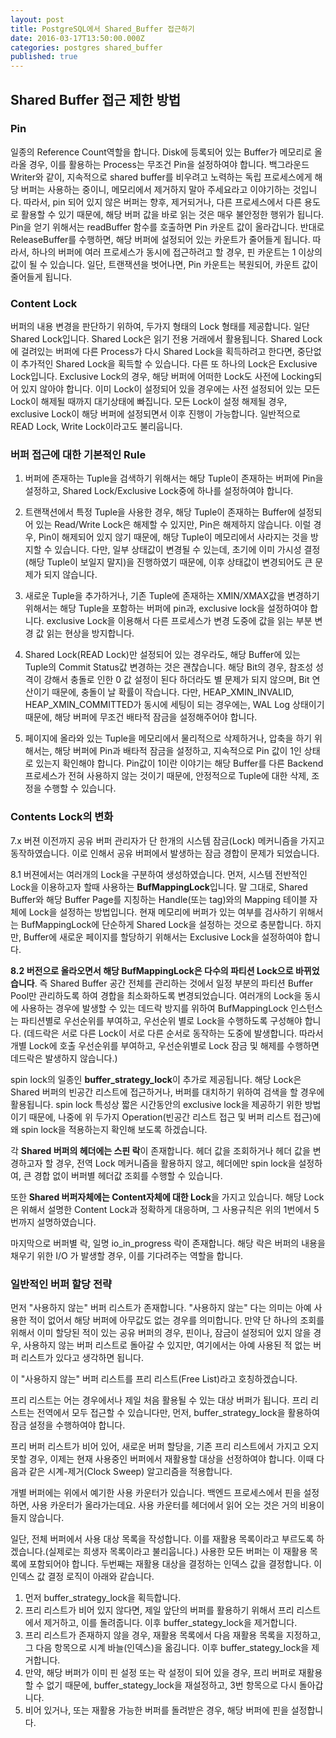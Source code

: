 ```yaml
---
layout: post
title: PostgreSQL에서 Shared_Buffer 접근하기
date: 2016-03-17T13:50:00.000Z
categories: postgres shared_buffer
published: true
---
```




## Shared Buffer 접근 제한 방법

### Pin
일종의 Reference Count역할을 합니다. Disk에 등록되어 있는 Buffer가 메모리로 올라올 경우, 이를 활용하는 Process는 무조건 Pin을 설정하여야 합니다. 백그라운드 Writer와 같이, 지속적으로 shared buffer를 비우려고 노력하는 독립 프로세스에게 해당 버퍼는 사용하는 중이니, 메모리에서 제거하지 말아 주세요라고 이야기하는 것입니다. 따라서, pin 되어 있지 않은 버퍼는 향후, 제거되거나, 다른 프로세스에서 다른 용도로 활용할 수 있기 때문에, 해당 버퍼 값을 바로 읽는 것은 매우 불안정한 행위가 됩니다. Pin을 얻기 위해서는 readBuffer 함수를 호출하면 Pin 카운트 값이 올라갑니다. 반대로 ReleaseBuffer를 수행하면, 해당 버퍼에 설정되어 있는 카운트가 줄어들게 됩니다. 따라서, 하나의 버퍼에 여러 프로세스가 동시에 접근하려고 할 경우, 핀 카운트는 1 이상의 값이 될 수 있습니다. 
일단, 트랜잭션을 벗어나면, Pin 카운트는 복원되어, 카운트 값이 줄어들게 됩니다.

### Content Lock
버퍼의 내용 변경을 판단하기 위하여, 두가지 형태의 Lock 형태를 제공합니다. 일단 Shared Lock입니다. Shared Lock은 읽기 전용 거래에서 활용됩니다. Shared Lock에 걸려있는 버퍼에 다른 Process가 다시 Shared Lock을 획득하려고 한다면, 중단없이 추가적인 Shared Lock을 획득할 수 있습니다. 다른 또 하나의 Lock은 Exclusive Lock입니다. Exclusive Lock의 경우, 해당 버퍼에 어떠한 Lock도 사전에 Locking되어 있지 않아야 합니다. 이미 Lock이 설정되어 있을 경우에는 사전 설정되어 있는 모든 Lock이 해제될 때까지 대기상태에 빠집니다. 모든 Lock이 설정 해제될 경우, exclusive Lock이 해당 버퍼에 설정되면서 이후 진행이 가능합니다. 일반적으로 READ Lock, Write Lock이라고도 불리웁니다. 

### 버퍼 접근에 대한 기본적인 Rule

1. 버퍼에 존재하는 Tuple을 검색하기 위해서는 해당 Tuple이 존재하는 버퍼에 Pin을 설정하고, Shared Lock/Exclusive Lock중에 하나를 설정하여야 합니다. 

2. 트랜잭션에서 특정 Tuple을 사용한 경우, 해당 Tuple이 존재하는 Buffer에 설정되어 있는 Read/Write Lock은 해제할 수 있지만, Pin은 해제하지 않습니다. 이럴 경우, Pin이 해제되어 있지 않기 때문에, 해당 Tuple이 메모리에서 사라지는 것을 방지할 수 있습니다. 다만, 일부 상태값이 변경될 수 있는데, 초기에 이미 가시성 결정(해당 Tuple이 보일지 말지)을 진행하였기 때문에, 이후 상태값이 변경되어도 큰 문제가 되지 않습니다.

3. 새로운 Tuple을 추가하거나, 기존 Tuple에 존재하는 XMIN/XMAX값을 변경하기 위해서는 해당 Tuple을 포함하는 버퍼에 pin과, exclusive lock을 설정하여야 합니다. exclusive Lock을 이용해서 다른 프로세스가 변경 도중에 값을 읽는 부분 변경 값 읽는 현상을 방지합니다.

4. Shared Lock(READ Lock)만 설정되어 있는 경우라도, 해당 Buffer에 있는 Tuple의 Commit Status값 변경하는 것은 괜찮습니다. 해당 Bit의 경우, 참조성 성격이 강해서 충돌로 인한 0 값 설정이 된다 하더라도 별 문제가 되지 않으며, Bit 연산이기 때문에, 충돌이 날 확률이 작습니다. 다만, HEAP_XMIN_INVALID, HEAP_XMIN_COMMITTED가 동시에 세팅이 되는 경우에는, WAL Log 상태이기 때문에, 해당 버퍼에 무조건 배타적 잠금을 설정해주어야 합니다. 

5. 페이지에 올라와 있는 Tuple을 메모리에서 물리적으로 삭제하거나, 압축을 하기 위해서는, 해당 버퍼에 Pin과 배타적 잠금을 설정하고, 지속적으로 Pin 값이 1인 상태로 있는지 확인해야 합니다. Pin값이 1이란 이야기는 해당 Buffer를 다른 Backend 프로세스가 전혀 사용하지 않는 것이기 때문에, 안정적으로 Tuple에 대한 삭제, 조정을 수행할 수 있습니다.

### Contents Lock의 변화
7.x 버젼 이전까지 공유 버퍼 관리자가 단 한개의 시스템 잠금(Lock) 메커니즘을 가지고 동작하였습니다. 이로 인해서 공유 버퍼에서 발생하는 잠금 경합이 문제가 되었습니다. 

8.1 버젼에서는 여러개의 Lock을 구분하여 생성하였습니다. 먼저, 시스템 전반적인 Lock을 이용하고자 할때 사용하는 **BufMappingLock**입니다. 말 그대로, Shared Buffer와 해당 Buffer Page를 지칭하는 Handle(또는 tag)와의 Mapping 테이블 자체에 Lock을 설정하는 방법입니다. 현재 메모리에 버퍼가 있는 여부를 검사하기 위해서는 BufMappingLock에 단순하게 Shared Lock을 설정하는 것으로 충분합니다. 하지만, Buffer에 새로운 페이지를 할당하기 위해서는 Exclusive Lock을 설정하여야 합니다.

**8.2 버전으로 올라오면서 해당 BufMappingLock은 다수의 파티션 Lock으로 바뀌었습니다**. 즉 Shared Buffer 공간 전체를 관리하는 것에서 일정 부분의 파티션 Buffer Pool만 관리하도록 하여 경합을 최소화하도록 변경되었습니다. 여러개의 Lock을 동시에 사용하는 경우에 발생할 수 있는 데드락 방지를 위하여 BufMappingLock 인스턴스는 파티션별로 우선순위를 부여하고, 우선순위 별로 Lock을 수행하도록 구성해야 합니다. (데드락은 서로 다른 Lock이 서로 다른 순서로 동작하는 도중에 발생합니다. 따라서 개별 Lock에 호출 우선순위를 부여하고, 우선순위별로 Lock 잠금 및 해제를 수행하면 데드락은 발생하지 않습니다.)

spin lock의 일종인 **buffer_strategy_lock**이 추가로 제공됩니다. 해당 Lock은 Shared 버퍼의 빈공간 리스트에 접근하거나, 버퍼를 대치하기 위하여 검색을 할 경우에 활용됩니다. spin lock 특성상 짧은 시간동안의 exclusive lock을 제공하기 위한 방법이기 때문에, 나중에 위 두가지 Operation(빈공간 리스트 접근 및 버퍼 리스트 접근)에 왜 spin lock을 적용하는지 확인해 보도록 하겠습니다. 

각 **Shared 버퍼의 헤더에는 스핀 락**이 존재합니다. 헤더 값을 조회하거나 헤더 값을 변경하고자 할 경우, 전역 Lock 메커니즘을 활용하지 않고, 헤더에만 spin lock을 설정하여, 큰 경합 없이 버퍼별 헤더값 조회를 수행할 수 있습니다. 

또한 **Shared 버퍼자체에는 Content자체에 대한 Lock**을 가지고 있습니다. 해당 Lock은 위해서 설명한 Content Lock과 정확하게 대응하며, 그 사용규칙은 위의 1번에서 5번까지 설명하였습니다. 

마지막으로 버퍼별 락, 일명 io_in_progress 락이 존재합니다. 해당 락은 버퍼의 내용을 채우기 위한 I/O 가 발생할 경우, 이를 기다려주는 역할을 합니다. 

### 일반적인 버퍼 할당 전략

먼저 "사용하지 않는" 버퍼 리스트가 존재합니다. "사용하지 않는" 다는 의미는 아예 사용한 적이 없어서 해당 버퍼에 아무값도 없는 경우를 의미합니다. 만약 단 하나의 조회를 위해서 이미 할당된 적이 있는 공유 버퍼의 경우, 핀이나, 잠금이 설정되어 있지 않을 경우, 사용하지 않는 버퍼 리스트로 돌아갈 수 있지만, 여기에서는 아예 사용된 적 없는 버퍼 리스트가 있다고 생각하면 됩니다. 

이 "사용하지 않는" 버퍼 리스트를 프리 리스트(Free List)라고 호칭하겠습니다. 

프리 리스트는 어는 경우에서나 제일 처음 활용될 수 있는 대상 버퍼가 됩니다.
프리 리스트는 전역에서 모두 접근할 수 있습니다만, 먼저, buffer_strategy_lock을 활용하여 잠금 설정을 수행하여야 합니다. 

프리 버퍼 리스트가 비어 있어, 새로운 버퍼 할당을, 기존 프리 리스트에서 가지고 오지 못할 경우, 이제는 현재 사용중인 버퍼에서 재활용할 대상을 선정하여야 합니다. 이때 다음과 같은 시계-제거(Clock Sweep) 알고리즘을 적용합니다. 

개별 버퍼에는 위에서 예기한 사용 카운터가 있습니다. 백엔드 프로세스에서 핀을 설정하면, 사용 카운터가 올라가는데요. 사용 카운터를 헤더에서 읽어 오는 것은 거의 비용이 들지 않습니다. 

일단, 전체 버퍼에서 사용 대상 목록을 작성합니다. 이를 재활용 목록이라고 부르도록 하겠습니다.(실제로는 희생자 목록이라고 불리웁니다.) 사용한 모든 버퍼는 이 재활용 목록에 포함되어야 합니다. 두번째는 재활용 대상을 결정하는 인덱스 값을 결정합니다. 이 인덱스 값 결정 로직이 아래와 같습니다. 

1. 먼저 buffer_strategy_lock을 획득합니다. 
2. 프리 리스트가 비어 있지 않다면, 제일 앞단의 버퍼를 활용하기 위해서 프리 리스트에서 제거하고, 이를 돌려줍니다. 이후 buffer_stategy_lock을 제거합니다.
3. 프리 리스트가 존재하지 않을 경우, 재활용 목록에서 다음 재활용 목록을 지정하고, 그 다음 항목으로 시계 바늘(인덱스)을 옮김니다. 이후 buffer_stategy_lock을 제거합니다. 
4. 만약, 해당 버퍼가 이미 핀 설정 또는 락 설정이 되어 있을 경우, 프리 버퍼로 재활용 할 수 없기 때문에, buffer_stategy_lock을 재설정하고, 3번 항목으로 다시 돌아갑니다. 
5. 비어 있거나, 또는 재활용 가능한 버퍼를 돌려받은 경우, 해당 버퍼에 핀을 설정합니다.
